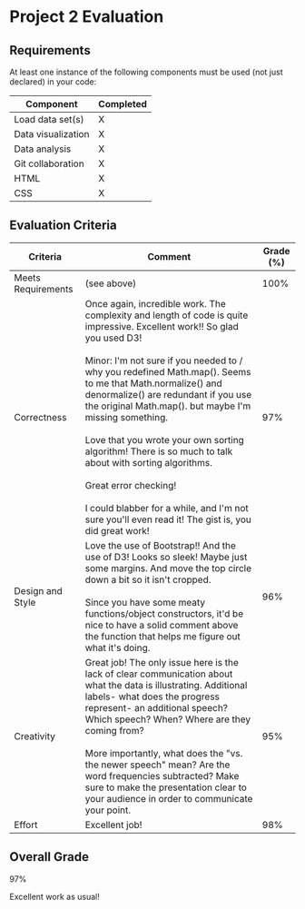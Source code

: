 # Project 2 Evaluation

## Requirements
At least one instance of the following components must be used (not just declared) in your code:

|  Component | Completed |
|---|---|
| Load data set(s)  | X |
| Data visualization  | X |
| Data analysis | X |
| Git collaboration  | X |
| HTML  | X |
| CSS | X |

## Evaluation Criteria

|  Criteria | Comment | Grade (%) |
|---|---|---|
| Meets Requirements  | (see above) | 100% |
| Correctness  | Once again, incredible work. The complexity and length of code is quite impressive. Excellent work!! So glad you used D3! <br><br>Minor: I'm not sure if you needed to / why you redefined Math.map(). Seems to me that Math.normalize() and denormalize() are redundant if you use the original Math.map(). but maybe I'm missing something.<br><br>Love that you wrote your own sorting algorithm! There is so much to talk about with sorting algorithms.<br><br>Great error checking!<br><br>I could blabber for a while, and I'm not sure you'll even read it! The gist is, you did great work!  |  97%   |
| Design and Style |  Love the use of Bootstrap!! And the use of D3! Looks so sleek! Maybe just some margins. And move the top circle down a bit so it isn't cropped.<br><br>Since you have some meaty functions/object constructors, it'd be nice to have a solid comment above the function that helps me figure out what it's doing.  | 96% |
| Creativity |  Great job! The only issue here is the lack of clear communication about what the data is illustrating. Additional labels- what does the progress represent- an additional speech? Which speech? When? Where are they coming from?<br><br>More importantly, what does the "vs. the newer speech" mean? Are the word frequencies subtracted? Make sure to make the presentation clear to your audience in order to communicate your point.  | 95%  |
| Effort | Excellent job!  | 98%  |


## Overall Grade
97%

Excellent work as usual!
